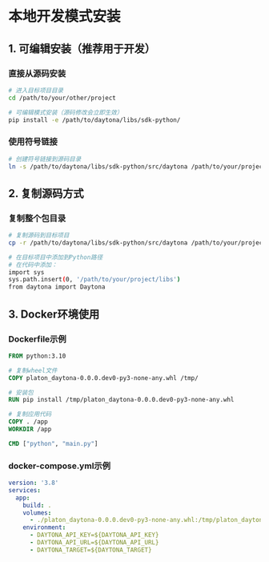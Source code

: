 # 本地开发模式安装

## 1. 可编辑安装（推荐用于开发）

### 直接从源码安装

```bash
# 进入目标项目目录
cd /path/to/your/other/project

# 可编辑模式安装（源码修改会立即生效）
pip install -e /path/to/daytona/libs/sdk-python/
```

### 使用符号链接

```bash
# 创建符号链接到源码目录
ln -s /path/to/daytona/libs/sdk-python/src/daytona /path/to/your/project/venv/lib/python3.x/site-packages/daytona
```

## 2. 复制源码方式

### 复制整个包目录

```bash
# 复制源码到目标项目
cp -r /path/to/daytona/libs/sdk-python/src/daytona /path/to/your/project/libs/

# 在目标项目中添加到Python路径
# 在代码中添加：
import sys
sys.path.insert(0, '/path/to/your/project/libs')
from daytona import Daytona
```

## 3. Docker环境使用

### Dockerfile示例

```dockerfile
FROM python:3.10

# 复制wheel文件
COPY platon_daytona-0.0.0.dev0-py3-none-any.whl /tmp/

# 安装包
RUN pip install /tmp/platon_daytona-0.0.0.dev0-py3-none-any.whl

# 复制应用代码
COPY . /app
WORKDIR /app

CMD ["python", "main.py"]
```

### docker-compose.yml示例

```yaml
version: '3.8'
services:
  app:
    build: .
    volumes:
      - ./platon_daytona-0.0.0.dev0-py3-none-any.whl:/tmp/platon_daytona.whl
    environment:
      - DAYTONA_API_KEY=${DAYTONA_API_KEY}
      - DAYTONA_API_URL=${DAYTONA_API_URL}
      - DAYTONA_TARGET=${DAYTONA_TARGET}
```
